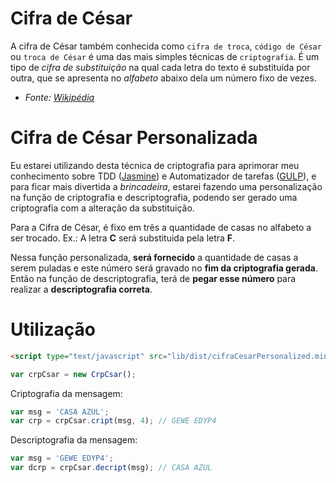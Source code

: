 # Cifra de César

A cifra de César também conhecida como `cifra de troca`, `código de César` ou `troca de César` é uma das mais simples técnicas de `criptografia`. É um tipo de *cifra de substituição* na qual cada letra do texto é substituida por outra, que se apresenta no *alfabeto* abaixo dela um número fixo de vezes.
 - _Fonte: [Wikipédia](https://pt.wikipedia.org/wiki/Cifra_de_C%C3%A9sar)_

# Cifra de César Personalizada

Eu estarei utilizando desta técnica de criptografia para aprimorar meu conhecimento sobre TDD ([Jasmine](http://jasmine.github.io/)) e Automatizador de tarefas ([GULP](http://gulpjs.com/)), e para ficar mais divertida a _brincadeira_, estarei fazendo uma personalização na função de criptografia e descriptografia, podendo ser gerado uma criptografia com a alteração da substituição. 

Para a Cifra de César, é fixo em três a quantidade de casas no alfabeto a ser trocado. 
Ex.: A letra **C** será substituida pela letra **F**.

Nessa função personalizada, **será fornecido** a quantidade de casas a serem puladas e este número será gravado no **fim da criptografia gerada**. Então na função de descriptografia, terá de **pegar esse número** para realizar a **descriptografia correta**.

# Utilização


```html
<script type="text/javascript" src="lib/dist/cifraCesarPersonalized.min.js"></script>
```

```js
var crpCsar = new CrpCsar();
```

Criptografia da mensagem:

```js
var msg = 'CASA AZUL';
var crp = crpCsar.cript(msg, 4); // GEWE EDYP4
```

Descriptografia da mensagem:

```js
var msg = 'GEWE EDYP4';
var dcrp = crpCsar.decript(msg); // CASA AZUL
```
